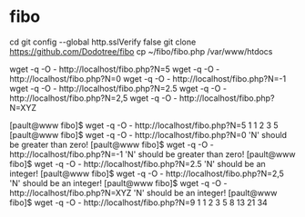 # fibo

cd
git config --global http.sslVerify false
git clone https://github.com/Dodotree/fibo
cp ~/fibo/fibo.php /var/www/htdocs

wget -q -O - http://localhost/fibo.php?N=5
wget -q -O - http://localhost/fibo.php?N=0
wget -q -O - http://localhost/fibo.php?N=-1
wget -q -O - http://localhost/fibo.php?N=2.5
wget -q -O - http://localhost/fibo.php?N=2,5
wget -q -O - http://localhost/fibo.php?N=XYZ

[pault@www fibo]$ wget -q -O - http://localhost/fibo.php?N=5
1
1
2
3
5
[pault@www fibo]$ wget -q -O - http://localhost/fibo.php?N=0
'N' should be greater than zero!
[pault@www fibo]$ wget -q -O - http://localhost/fibo.php?N=-1
'N' should be greater than zero!
[pault@www fibo]$ wget -q -O - http://localhost/fibo.php?N=2.5
'N' should be an integer!
[pault@www fibo]$ wget -q -O - http://localhost/fibo.php?N=2,5
'N' should be an integer!
[pault@www fibo]$ wget -q -O - http://localhost/fibo.php?N=XYZ
'N' should be an integer!
[pault@www fibo]$ wget -q -O - http://localhost/fibo.php?N=9
1
1
2
3
5
8
13
21
34

